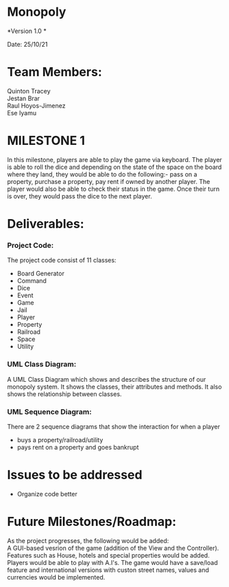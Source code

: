 # Monopoly

*Version 1.0 *

Date: 25/10/21

# Team Members:
Quinton Tracey  
Jestan Brar  
Raul Hoyos-Jimenez  
Ese Iyamu

# MILESTONE 1
In this milestone, players are able to play the game via keyboard. The player is able to roll the dice and depending on the state of the space on the board where they land, they would be able to do the following:- pass on a property, purchase a property, pay rent if owned by another player. The player would also be able to check their status in the game. Once their turn is over, they would pass the dice to the next player.

# Deliverables:
### Project Code:  
  The project code consist of 11 classes:
  - Board Generator 
  - Command
  - Dice
  - Event
  - Game
  - Jail
  - Player
  - Property
  - Railroad
  - Space
  - Utility  

### UML Class Diagram:  
A UML Class Diagram which shows and describes the structure of our monopoly system. It shows the classes, their attributes and methods. It also shows the relationship between classes.

### UML Sequence Diagram:
There are 2 sequence diagrams that show the interaction for when a player 
  - buys a property/railroad/utility
  - pays rent on a property and goes bankrupt

# Issues to be addressed
- Organize code better

# Future Milestones/Roadmap:
As the project progresses, the following would be added:    
A GUI-based vesrion of the game (addition of the View and the Controller).     
Features such as House, hotels and special properties would be added.   
Players would be able to play with A.I's. 
The game would have a save/load feature and international versions with custon street names, values and currencies would be implemented. 


